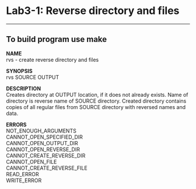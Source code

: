 # Lab3-1: Reverse directory and files
---
To build program use make
---
**NAME**\
		rvs - create reverse directory and files

**SYNOPSIS**\
		rvs SOURCE OUTPUT

**DESCRIPTION**\
		Creates directory at OUTPUT location, if it does not already exists. Name of directory is reverse name of SOURCE directory. Created directory contains copies of all regular files from SOURCE directory with reversed names and data.

**ERRORS**\
		NOT_ENOUGH_ARGUMENTS\
 		CANNOT_OPEN_SPECIFIED_DIR\
 		CANNOT_OPEN_OUTPUT_DIR\
 		CANNOT_OPEN_REVERSE_DIR\
 		CANNOT_CREATE_REVERSE_DIR\
 		CANNOT_OPEN_FILE\
 		CANNOT_CREATE_REVERSE_FILE\
 		READ_ERROR\
 		WRITE_ERROR
